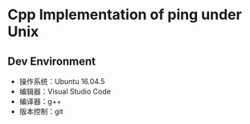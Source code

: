 # Cpp Implementation of ping under Unix

## Dev Environment

- 操作系统：Ubuntu 16.04.5  
- 编辑器：Visual Studio Code  
- 编译器：g++  
- 版本控制：git  

